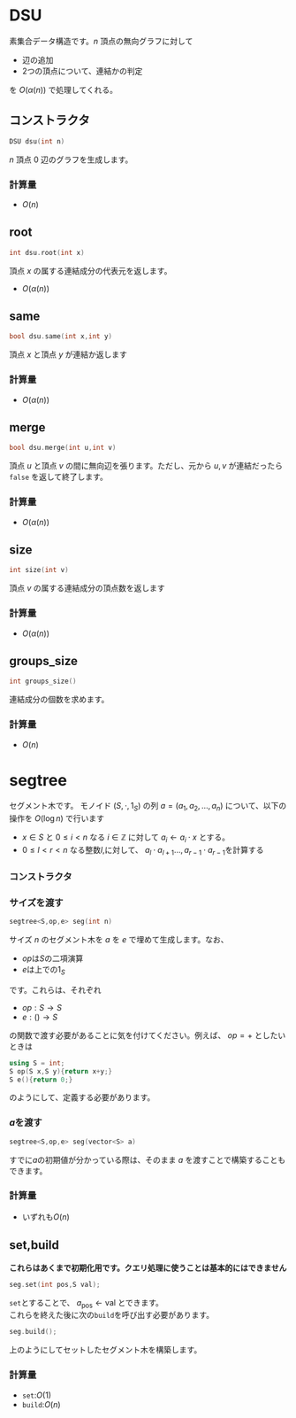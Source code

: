 # DSU
素集合データ構造です。$n$ 頂点の無向グラフに対して
- 辺の追加
- $2$つの頂点について、連結かの判定

を $O(\alpha(n))$ で処理してくれる。
## コンストラクタ
```cpp
DSU dsu(int n)
```
$n$ 頂点 $0$ 辺のグラフを生成します。
### 計算量
- $O(n)$
## root
```cpp
int dsu.root(int x)
```
頂点 $x$ の属する連結成分の代表元を返します。
- $O(\alpha(n))$
## same
```cpp
bool dsu.same(int x,int y)
```
頂点 $x$ と頂点 $y$ が連結か返します
### 計算量
- $O(\alpha(n))$
## merge
```cpp
bool dsu.merge(int u,int v)
```
頂点 $u$ と頂点 $v$ の間に無向辺を張ります。ただし、元から $u,v$ が連結だったら `false` を返して終了します。
### 計算量
- $O(\alpha(n))$

## size
```cpp
int size(int v)
```
頂点 $v$ の属する連結成分の頂点数を返します
### 計算量
- $O(\alpha(n))$
## groups_size
```cpp
int groups_size()
```
連結成分の個数を求めます。
### 計算量
- $O(n)$

# segtree
セグメント木です。
モノイド $(S,\cdot,1_{S})$ の列 $a=(a_1,a_2,\dots,a_n)$ について、以下の操作を $O(\log n)$ で行います
- $x\in S$ と $0\leq i< n$ なる $i\in\mathbb{Z}$ に対して $a_i\leftarrow a_i\cdot x$ とする。
- $0\leq l<r<n$ なる整数$l,$に対して、 $a_l \cdot a_{l+1} \dots,a_{r-1}\cdot a_{r-1}$を計算する 

### コンストラクタ
### サイズを渡す
```cpp
segtree<S,op,e> seg(int n)
```
サイズ $n$ のセグメント木を $a$ を $e$ で埋めて生成します。なお、
- $op$は$S$の二項演算
- $e$は上での$1_{S}$

です。これらは、それぞれ
- $op:S\to S$
- $e:()\to S$

の関数で渡す必要があることに気を付けてください。例えば、 $op=+$ としたいときは
```cpp
using S = int;
S op(S x,S y){return x+y;}
S e(){return 0;}
```
のようにして、定義する必要があります。

### $a$を渡す
```cpp
segtree<S,op,e> seg(vector<S> a)
```

すでに$a$の初期値が分かっている際は、そのまま $a$ を渡すことで構築することもできます。


### 計算量
- いずれも$O(n)$
## set,build
**これらはあくまで初期化用です。クエリ処理に使うことは基本的にはできません**
```cpp
seg.set(int pos,S val);
```
`set`とすることで、 $a_{\text{pos}}\leftarrow \text{val}$ とできます。\
これらを終えた後に次の`build`を呼び出す必要があります。

```cpp
seg.build();
```
上のようにしてセットしたセグメント木を構築します。
### 計算量
- `set`:$O(1)$
- `build`:$O(n)$